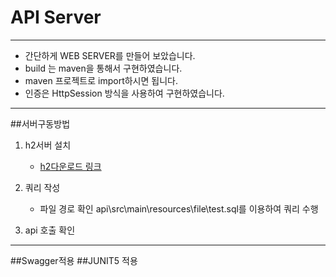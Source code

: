 # API Server

---

* 간단하게 WEB SERVER를 만들어 보았습니다.
* build 는 maven을 통해서 구현하였습니다.
* maven 프로젝트로 import하시면 됩니다.
* 인증은 HttpSession 방식을 사용하여 구현하였습니다.

---


##서버구동방법

1. h2서버 설치

    - [h2다운로드 링크](http://www.h2database.com/html/download.html)
2. 쿼리 작성

    - 파일 경로 확인 api\src\main\resources\file\test.sql를 이용하여 쿼리 수행
3. api 호출 확인

---


##Swagger적용
##JUNIT5 적용
